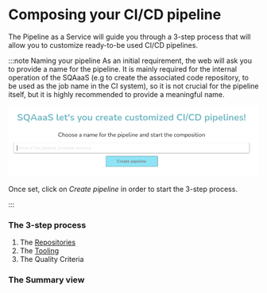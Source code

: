# Composing your CI/CD pipeline
The Pipeline as a Service will guide you through a 3-step process that will
allow you to customize ready-to-be used CI/CD pipelines.

:::note Naming your pipeline
As an initial requirement, the web will ask you to provide a name for the
pipeline. It is mainly required for the internal operation of the SQAaaS (e.g
to create the associated code repository, to be used as the job name in the CI
system), so it is not crucial for the pipeline itself, but it is highly
recommended to provide a meaningful name.

<p align="center">
  <img src="/img/pipeline_naming.gif"/>
</p>

Once set, click on *Create pipeline* in order to start the 3-step process.

:::

### The 3-step process
1. The [Repositories](step_1_repositories.md)
2. The [Tooling](step_2_tooling.md)
3. The Quality Criteria

### The Summary view

